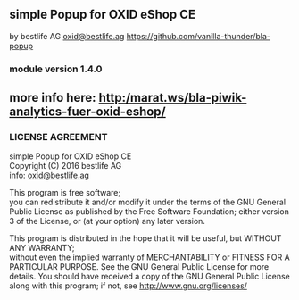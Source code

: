 ## simple Popup for OXID eShop CE
by  bestlife AG <oxid@bestlife.ag>
https://github.com/vanilla-thunder/bla-popup
### module version 1.4.0

## more info here: [http:/marat.ws/bla-piwik-analytics-fuer-oxid-eshop/](http:/marat.ws/bla-piwik-analytics-fuer-oxid-eshop/)

### LICENSE AGREEMENT
   simple Popup for OXID eShop CE  
   Copyright (C) 2016 bestlife AG  
   info:  oxid@bestlife.ag  
  
   This program is free software;  
   you can redistribute it and/or modify it under the terms of the GNU General Public License as published by the Free Software Foundation;
   either version 3 of the License, or (at your option) any later version.
  
   This program is distributed in the hope that it will be useful, but WITHOUT ANY WARRANTY;  
   without even the implied warranty of MERCHANTABILITY or FITNESS FOR A PARTICULAR PURPOSE. See the GNU General Public License for more details.
   You should have received a copy of the GNU General Public License along with this program; if not, see <http://www.gnu.org/licenses/>
